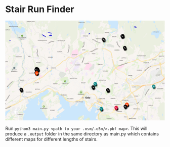 # Stair Run Finder

![Map of Oslo with different stairs found by the ](Images/image.png)

Run `python3 main.py <path to your .osm/.o5m/>.pbf map>`.
This will produce a `.output` folder in the same directory as main.py which contains different maps for different lengths of stairs.